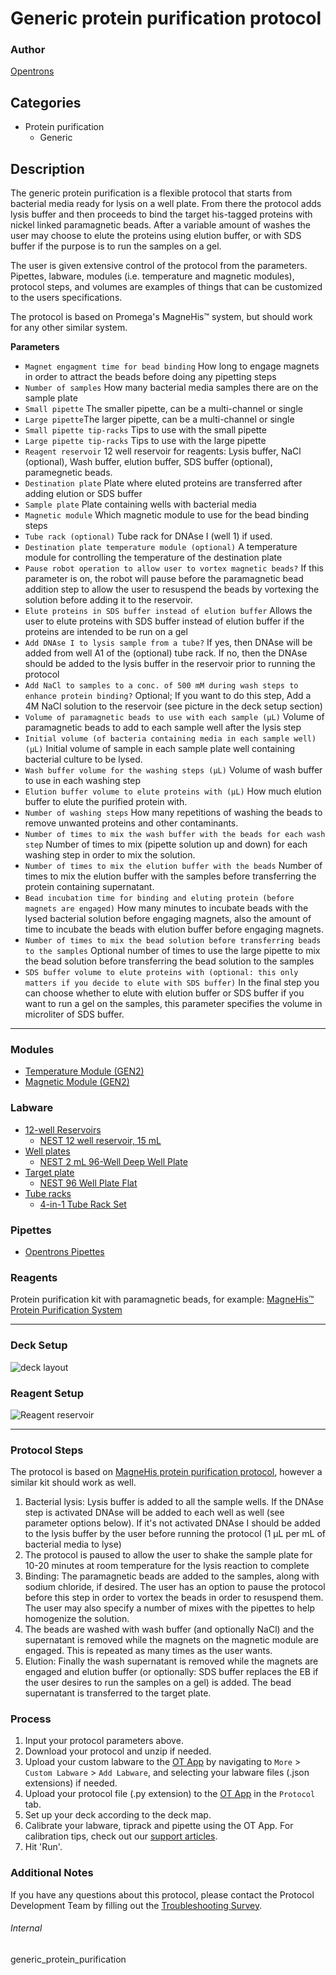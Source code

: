 # Generic protein purification protocol

### Author
[Opentrons](https://opentrons.com/)

## Categories
* Protein purification
    * Generic

## Description

The generic protein purification is a flexible protocol that starts from bacterial
media ready for lysis on a well plate. From there the protocol adds lysis buffer
and then proceeds to bind the target his-tagged proteins with nickel linked paramagnetic beads. After a variable amount of washes the user may choose to
elute the proteins using elution buffer, or with SDS buffer if the purpose is to
run the samples on a gel.

The user is given extensive control of the protocol from the parameters. Pipettes, labware, modules (i.e. temperature and magnetic modules), protocol steps, and volumes are examples of things that can be customized to the users specifications.

The protocol is based on Promega's MagneHis™ system, but should work for any other similar system.

**Parameters**

* `Magnet engagment time for bead binding` How long to engage magnets in order to attract the beads before doing any pipetting steps
* `Number of samples` How many bacterial media samples there are on the sample plate
* `Small pipette` The smaller pipette, can be a multi-channel or single
* `Large pipette`The larger pipette, can be a multi-channel or single
* `Small pipette tip-racks` Tips to use with the small pipette
* `Large pipette tip-racks` Tips to use with the large pipette
* `Reagent reservoir` 12 well reservoir for reagents: Lysis buffer, NaCl (optional), Wash buffer, elution buffer, SDS buffer (optional), paramegnetic beads.
* `Destination plate` Plate where eluted proteins are transferred after adding elution or SDS buffer
* `Sample plate` Plate containing wells with bacterial media
* `Magnetic module` Which magnetic module to use for the bead binding steps
* `Tube rack (optional)` Tube rack for DNAse I (well 1) if used.
* `Destination plate temperature module (optional)` A temperature module for controlling the temperature of the destination plate
* `Pause robot operation to allow user to vortex magnetic beads?` If this parameter is on, the robot will pause before the paramagnetic bead addition step to allow the user to resuspend the beads by vortexing the solution before adding it to the reservoir.
* `Elute proteins in SDS buffer instead of elution buffer` Allows the user to elute proteins with SDS buffer instead of elution buffer if the proteins are intended to be run on a gel
* `Add DNAse I to lysis sample from a tube?` If yes, then DNAse will be added from well A1 of the (optional) tube rack. If no, then the DNAse should be added to the lysis buffer in the reservoir prior to running the protocol
* `Add NaCl to samples to a conc. of 500 mM during wash steps to enhance protein binding?` Optional; If you want to do this step, Add a 4M NaCl solution to the reservoir (see picture in the deck setup section)
* `Volume of paramagnetic beads to use with each sample (µL)` Volume of paramagnetic beads to add to each sample well after the lysis step
* `Initial volume (of bacteria containing media in each sample well) (µL)` Initial volume of sample in each sample plate well containing bacterial culture to be lysed.
* `Wash buffer volume for the washing steps (µL)` Volume of wash buffer to use in each washing step
* `Elution buffer volume to elute proteins with (µL)` How much elution buffer to elute the purified protein with.
* `Number of washing steps` How many repetitions of washing the beads to remove unwanted proteins and other contaminants.
* `Number of times to mix the wash buffer with the beads for each wash step` Number of times to mix (pipette solution up and down) for each washing step in order to mix the solution.
* `Number of times to mix the elution buffer with the beads` Number of times to mix the elution buffer with the samples before transferring the protein containing supernatant.
* `Bead incubation time for binding and eluting protein (before magnets are engaged)` How many minutes to incubate beads with the lysed bacterial solution before engaging magnets, also the amount of time to incubate the beads with elution buffer before engaging magnets.
* `Number of times to mix the bead solution before transferring beads to the samples` Optional number of times to use the large pipette to mix the bead solution before transferring the bead solution to the samples
* `SDS buffer volume to elute proteins with (optional: this only matters if you decide to elute with SDS buffer)` In the final step you can choose whether to elute with elution buffer or SDS buffer if you want to run a gel on the samples, this parameter specifies the volume in microliter of SDS buffer.

---

### Modules
* [Temperature Module (GEN2)](https://shop.opentrons.com/collections/hardware-modules/products/tempdeck)
* [Magnetic Module (GEN2)](https://shop.opentrons.com/collections/hardware-modules/products/magdeck)

### Labware
* [12-well Reservoirs](https://labware.opentrons.com/?category=reservoir)
	* [NEST 12 well reservoir, 15 mL](https://shop.opentrons.com/nest-12-well-reservoirs-15-ml/)
* [Well plates](https://labware.opentrons.com/?category=wellPlate)
	* [NEST 2 mL 96-Well Deep Well Plate](https://shop.opentrons.com/nest-2-ml-96-well-deep-well-plate-v-bottom/)
* [Target plate](https://labware.opentrons.com/?category=wellPlate)
	* [NEST 96 Well Plate Flat](https://shop.opentrons.com/nest-96-well-plate-flat/)
* [Tube racks](https://labware.opentrons.com/?category=tubeRack)
	* [4-in-1 Tube Rack Set](https://shop.opentrons.com/4-in-1-tube-rack-set/)

### Pipettes
* [Opentrons Pipettes](https://opentrons.com/pipettes/)

### Reagents
Protein purification kit with paramagnetic beads, for example: [MagneHis™ Protein Purification System](https://www.promega.com/products/protein-purification/protein-purification-kits/magnehis-protein-purification-system/?catNum=V8500#protocols)

---

### Deck Setup
![deck layout](https://opentrons-protocol-library-website.s3.amazonaws.com/custom-README-images/generic_protein_purification/deck.jpg)

### Reagent Setup
![Reagent reservoir](https://opentrons-protocol-library-website.s3.amazonaws.com/custom-README-images/generic_protein_purification/liquids.jpg)

---

### Protocol Steps
The protocol is based on [MagneHis protein purification protocol](https://www.promega.com/-/media/files/resources/protocols/technical-manuals/0/magnehis-protein-purification-system-protocol.pdf?rev=cbf49f7cf6fa4696b965c92c1f8e9c72&sc_lang=en), however a similar kit should work as well.
1. Bacterial lysis: Lysis buffer is added to all the sample wells. If the DNAse step is activated DNAse will be added to each well as well (see parameter options below). If it's not activated DNAse I should be added to the lysis buffer by the user before running the protocol (1 µL per mL of bacterial media to lyse)
2. The protocol is paused to allow the user to shake the sample plate for 10-20 minutes at room temperature for the lysis reaction to complete
3. Binding: The paramagnetic beads are added to the samples, along with sodium chloride, if desired. The user has an option to pause the protocol before this step in order to vortex the beads in order to resuspend them. The user may also specify a number of mixes with the pipettes to help homogenize the solution.
4. The beads are washed with wash buffer (and optionally NaCl) and the supernatant is removed while the magnets on the magnetic module are engaged. This is repeated as many times as the user wants.
5. Elution: Finally the wash supernatant is removed while the magnets are engaged and elution buffer (or optionally: SDS buffer replaces the EB if the user desires to run the samples on a gel) is added. The bead supernatant is transferred to the target plate.

### Process
1. Input your protocol parameters above.
2. Download your protocol and unzip if needed.
3. Upload your custom labware to the [OT App](https://opentrons.com/ot-app) by navigating to `More` > `Custom Labware` > `Add Labware`, and selecting your labware files (.json extensions) if needed.
4. Upload your protocol file (.py extension) to the [OT App](https://opentrons.com/ot-app) in the `Protocol` tab.
5. Set up your deck according to the deck map.
6. Calibrate your labware, tiprack and pipette using the OT App. For calibration tips, check out our [support articles](https://support.opentrons.com/en/collections/1559720-guide-for-getting-started-with-the-ot-2).
7. Hit 'Run'.

### Additional Notes
If you have any questions about this protocol, please contact the Protocol Development Team by filling out the [Troubleshooting Survey](https://protocol-troubleshooting.paperform.co/).

###### Internal
generic_protein_purification
